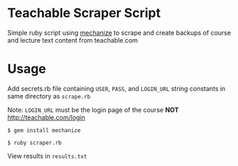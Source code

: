 # Teachable Scraper Script
Simple ruby script using [mechanize](https://github.com/sparklemotion/mechanize) to scrape and create backups of course and lecture text content from teachable.com

# Usage

Add secrets.rb file containing <code>USER</code>, <code>PASS</code>, and <code>LOGIN_URL</code> string constants in same directory as <code>scrape.rb</code>

Note: <code>LOGIN_URL</code> must be the login page of the course <b>NOT</b> http://teachable.com/login

<code>$ gem install mechanize</code>

<code>$ ruby scraper.rb</code>

View results in <code>results.txt</code>
